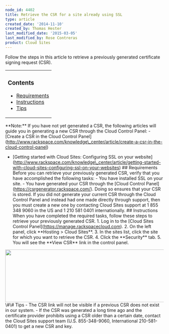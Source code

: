 ```yaml
---
node_id: 4402
title: Retrieve the CSR for a site already using SSL
type: article
created_date: '2014-11-10'
created_by: Thomas Hester
last_modified_date: '2015-03-05'
last_modified_by: Rose Contreras
product: Cloud Sites
---
```


Follow the steps in this article to retrieve a previously generated
certificate signing request (CSR).

<table>
<colgroup>
<col width="100%" />
</colgroup>
<tbody>
<tr class="odd">
<td align="left"><h3 id="contents">Contents</h3>
<ul>
<li><a href="#id">Requirements</a></li>
<li><a href="RetrievingtheoldCSRforasiteusingSSL-Instructions">Instructions</a></li>
<li><a href="RetrievingtheoldCSRforasiteusingSSL-TipsWarnings">Tips</a></li>
</ul></td>
</tr>
</tbody>
</table>



\*\*Note:\*\* If you have not yet generated a CSR, the following
articles will guide you in generating a new CSR through the Cloud
Control Panel: - \[Create a CSR in the Cloud Control
Panel\](http://www.rackspace.com/knowledge\_center/article/create-a-csr-in-the-cloud-control-panel)
- \[Getting started with Cloud Sites: Configuring SSL on your
website\](http://www.rackspace.com/knowledge\_center/article/getting-started-with-cloud-sites-configuring-ssl-on-your-websites)
 \#\# Requirements Before you can retrieve your previously generated
CSR, verify that you have accomplished the following tasks: - You have
installed SSL on your site. - You have generated your CSR through the
\[Cloud Control Panel\](https://csrgenerator.rackspace.com/). Doing so
ensures that your CSR is stored. If you did not generate your current
CSR through the Cloud Control Panel and instead had one made directly
through support, then you must create a new one by contacting Cloud
Sites support at 1 855 348 9060 in the US and 1 210 581 0401
internationally.  \#\# Instructions When you have completed the
required tasks, follow these steps to retrieve your previously generated
CSR. 1. Log in to the \[Cloud Sites Control
Panel\](https://manage.rackspacecloud.com). 2. On the left panel, click
\*\*Hosting &gt; Cloud Sites\*\*. 3. In the sites list, click the site
for which you want to retrieve the CSR. 4. Click the \*\*Security\*\*
tab. 5. You will see the \*\*View CSR\*\* link in the control panel.
<img src="https://8026b2e3760e2433679c-fffceaebb8c6ee053c935e8915a3fbe7.ssl.cf2.rackcdn.com/field/image/view_csr.png" width="600" height="167" />
 \#\# Tips - The CSR link will not be visible if a previous CSR does
not exist in our system. - If the CSR was generated a long time ago and
the certificate provider prohibits using a CSR older than a certain
date, contact the Cloud Sites support team (U.S. 855-348-9060,
International 210-581-0401) to get a new CSR and key.



